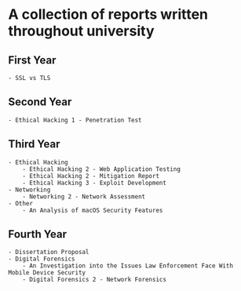 # A collection of reports written throughout university

## First Year
    - SSL vs TLS
 
## Second Year
    - Ethical Hacking 1 - Penetration Test
    
## Third Year
    - Ethical Hacking
        - Ethical Hacking 2 - Web Application Testing
        - Ethical Hacking 2 - Mitigation Report
        - Ethical Hacking 3 - Exploit Development
    - Networking
        - Networking 2 - Network Assessment
    - Other
        - An Analysis of macOS Security Features
    
## Fourth Year
    - Dissertation Proposal
    - Digital Forensics
        - An Investigation into the Issues Law Enforcement Face With Mobile Device Security
        - Digital Forensics 2 - Network Forensics
